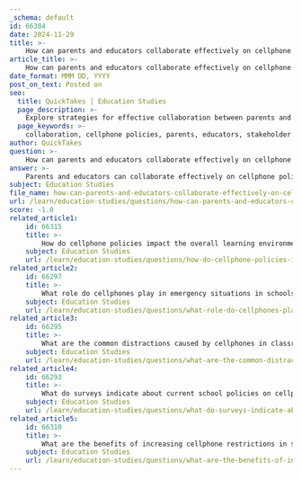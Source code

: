 ```yaml
---
_schema: default
id: 66304
date: 2024-11-29
title: >-
    How can parents and educators collaborate effectively on cellphone policies?
article_title: >-
    How can parents and educators collaborate effectively on cellphone policies?
date_format: MMM DD, YYYY
post_on_text: Posted on
seo:
  title: QuickTakes | Education Studies
  page_description: >-
    Explore strategies for effective collaboration between parents and educators on developing cellphone policies, including stakeholder participation, regular communication, and feedback mechanisms.
  page_keywords: >-
    collaboration, cellphone policies, parents, educators, stakeholder participation, communication, digital literacy, responsible use, feedback mechanisms, student safety, academic performance, policy review, school policies, technology habits
author: QuickTakes
question: >-
    How can parents and educators collaborate effectively on cellphone policies?
answer: >-
    Parents and educators can collaborate effectively on cellphone policies by engaging in open communication, establishing shared goals, and involving all stakeholders in the policy development process. Here are several strategies to facilitate this collaboration:\n\n1. **Stakeholder Participation**: The development of cellphone policies should involve significant participation from parents, educators, and students. This ensures that the policies are responsive to the unique needs and desires of the community. By including diverse perspectives, the policies can better address concerns related to student safety, academic performance, and emotional well-being.\n\n2. **Regular Communication**: Schools should maintain ongoing communication with parents regarding cellphone policies. This can include sending home copies of the policies, hosting informational meetings, and providing updates on any changes. Regular communication helps parents understand the rationale behind the policies and fosters a sense of partnership.\n\n3. **Education on Responsible Use**: Educators can work with parents to promote digital literacy and responsible technology habits. This partnership can ease the burden on teachers by sharing the responsibility of educating students about healthy smartphone use. Workshops or informational sessions can be organized to discuss the impact of cellphone use on mental health and academic performance.\n\n4. **Feedback Mechanisms**: Schools should establish channels for parents to provide feedback on cellphone policies. This could be through surveys, focus groups, or parent-teacher meetings. By actively seeking input, schools can adjust policies to better meet the needs of students and families.\n\n5. **Addressing Concerns**: It is essential to acknowledge and address parental concerns about student safety and the need for constant contact. Schools can create policies that balance the need for communication with the need to minimize distractions during school hours. For instance, allowing students to keep their phones on silent and accessible for emergencies while restricting their use during class time can be a compromise.\n\n6. **Collaborative Policy Review**: Periodically reviewing and revising cellphone policies with input from both parents and educators can ensure that the policies remain relevant and effective. This collaborative approach can help adapt to changing technology and societal norms.\n\nBy implementing these strategies, parents and educators can work together to create cellphone policies that support student learning and well-being while addressing the concerns of all stakeholders involved.
subject: Education Studies
file_name: how-can-parents-and-educators-collaborate-effectively-on-cellphone-policies.md
url: /learn/education-studies/questions/how-can-parents-and-educators-collaborate-effectively-on-cellphone-policies
score: -1.0
related_article1:
    id: 66315
    title: >-
        How do cellphone policies impact the overall learning environment in schools?
    subject: Education Studies
    url: /learn/education-studies/questions/how-do-cellphone-policies-impact-the-overall-learning-environment-in-schools
related_article2:
    id: 66297
    title: >-
        What role do cellphones play in emergency situations in schools?
    subject: Education Studies
    url: /learn/education-studies/questions/what-role-do-cellphones-play-in-emergency-situations-in-schools
related_article3:
    id: 66295
    title: >-
        What are the common distractions caused by cellphones in classrooms?
    subject: Education Studies
    url: /learn/education-studies/questions/what-are-the-common-distractions-caused-by-cellphones-in-classrooms
related_article4:
    id: 66293
    title: >-
        What do surveys indicate about current school policies on cellphone use?
    subject: Education Studies
    url: /learn/education-studies/questions/what-do-surveys-indicate-about-current-school-policies-on-cellphone-use
related_article5:
    id: 66310
    title: >-
        What are the benefits of increasing cellphone restrictions in schools?
    subject: Education Studies
    url: /learn/education-studies/questions/what-are-the-benefits-of-increasing-cellphone-restrictions-in-schools
---
```


&nbsp;